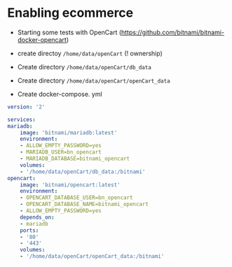 # Enabling ecommerce

* Starting some tests with OpenCart (https://github.com/bitnami/bitnami-docker-opencart)
* create directoy `/home/data/openCart` (! ownership)
* Create directory `/home/data/openCart/db_data`
* Create directory `/home/data/openCart/openCart_data`

* Create docker-compose. yml

```yml
version: '2'

services:
mariadb:
    image: 'bitnami/mariadb:latest'
    environment:
    - ALLOW_EMPTY_PASSWORD=yes
    - MARIADB_USER=bn_opencart
    - MARIADB_DATABASE=bitnami_opencart
    volumes:
    - '/home/data/openCart/db_data:/bitnami'
opencart:
    image: 'bitnami/opencart:latest'
    environment:
    - OPENCART_DATABASE_USER=bn_opencart
    - OPENCART_DATABASE_NAME=bitnami_opencart
    - ALLOW_EMPTY_PASSWORD=yes
    depends_on:
    - mariadb
    ports:
    - '80'
    - '443'
    volumes:
    - '/home/data/openCart/openCart_data:/bitnami'
```
